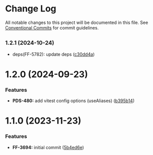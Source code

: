 # Change Log

All notable changes to this project will be documented in this file.
See [Conventional Commits](https://conventionalcommits.org) for commit guidelines.

## <small>1.2.1 (2024-10-24)</small>

* deps(FF-5782): update deps ([c30dd4a](https://github.com/cloud-ru-tech/frontend-tools/commit/c30dd4a))





# 1.2.0 (2024-09-23)


### Features

* **PDS-480:** add vitest config options (useAliases) ([b395b14](https://github.com/cloud-ru-tech/frontend-tools/commit/b395b140d6e4106dda014ca1a9e25f37ce802a99))





# 1.1.0 (2023-11-23)


### Features

* **FF-3694:** initial commit ([5b4ed6e](https://github.com/cloud-ru-tech/frontend-tools/commit/5b4ed6ec2ba0ca9a4bc1e4099380d44e10c2e7f6))
